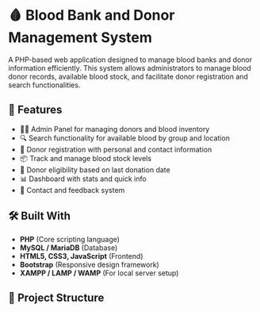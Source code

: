 # 🩸 Blood Bank and Donor Management System

A PHP-based web application designed to manage blood banks and donor information efficiently. This system allows administrators to manage blood donor records, available blood stock, and facilitate donor registration and search functionalities.

## 🚀 Features

- 🧑‍💻 Admin Panel for managing donors and blood inventory  
- 🔍 Search functionality for available blood by group and location  
- 📝 Donor registration with personal and contact information  
- 📦 Track and manage blood stock levels  
- 📅 Donor eligibility based on last donation date  
- 📊 Dashboard with stats and quick info  
- 📧 Contact and feedback system

## 🛠️ Built With

- **PHP** (Core scripting language)  
- **MySQL / MariaDB** (Database)  
- **HTML5, CSS3, JavaScript** (Frontend)  
- **Bootstrap** (Responsive design framework)  
- **XAMPP / LAMP / WAMP** (For local server setup)

## 📁 Project Structure

